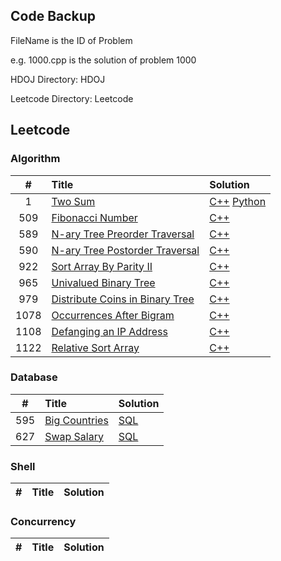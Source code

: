 ## Code Backup

FileName is the ID of Problem

e.g. 1000.cpp is the solution of problem 1000

HDOJ Directory: HDOJ

Leetcode Directory: Leetcode

## Leetcode

### Algorithm

| # | Title | Solution |
|:-:| :---- | :------- |
|1|[Two Sum](https://leetcode.com/problems/two-sum")|[C++](./Leetcode/1.cpp) [Python](./Leetcode/1.py)|
|509|[Fibonacci Number](https://leetcode.com/problems/fibonacci-number/")|[C++](./Leetcode/509.cpp)|
|589|[N-ary Tree Preorder Traversal](https://leetcode.com/problems/n-ary-tree-preorder-traversal/)|[C++](./Leetcode/589.cpp)|
|590|[N-ary Tree Postorder Traversal](https://leetcode.com/problems/n-ary-tree-postorder-traversal/)|[C++](./Leetcode/590.cpp)|
|922|[Sort Array By Parity II](https://leetcode.com/problems/sort-array-by-parity-ii/)|[C++](./Leetcode/922.cpp)|
|965|[Univalued Binary Tree](https://leetcode.com/problems/univalued-binary-tree/)|[C++](./Leetcode/965.cpp)|
|979|[Distribute Coins in Binary Tree](https://leetcode.com/problems/distribute-coins-in-binary-tree/)|[C++](./Leetcode/979.cpp)|
|1078|[Occurrences After Bigram](https://leetcode.com/problems/occurrences-after-bigram/)|[C++](./Leetcode/1078.cpp)|
|1108|[Defanging an IP Address](https://leetcode.com/problems/defanging-an-ip-address)|[C++](./Leetcode/1108.cpp)|
|1122|[Relative Sort Array](https://leetcode.com/problems/relative-sort-array/)|[C++](./Leetcode/1122.cpp)|

### Database

| # | Title | Solution |
|:-:| :---- | :------- |
|595|[Big Countries](https://leetcode.com/problems/big-countries/")|[SQL](./Leetcode/595.sql)|
|627|[Swap Salary](https://leetcode.com/problems/swap-salary/")|[SQL](./Leetcode/627.sql)|

### Shell

| # | Title | Solution |
|:-:| :---- | :------- |

### Concurrency

| # | Title | Solution |
|:-:| :---- | :------- |